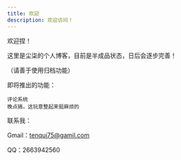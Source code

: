 ```yaml
---
title: 欢迎
description: 欢迎访问！
---
```


欢迎捏！

这里是尘柒的个人博客，目前是半成品状态，日后会逐步完善！

（请善于使用归档功能）

即将推出的功能：

```
评论系统
晚点搞，这玩意整起来挺麻烦的
```

联系我：

Gmail：<tenqui75@gamil.com>

QQ：2663942560